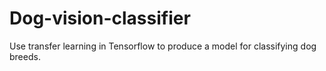 # Dog-vision-classifier
Use transfer learning in Tensorflow to produce a model for classifying dog breeds.
